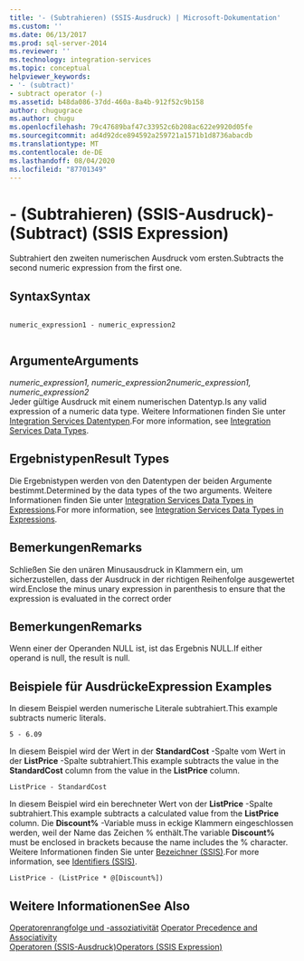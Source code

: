 ```yaml
---
title: '- (Subtrahieren) (SSIS-Ausdruck) | Microsoft-Dokumentation'
ms.custom: ''
ms.date: 06/13/2017
ms.prod: sql-server-2014
ms.reviewer: ''
ms.technology: integration-services
ms.topic: conceptual
helpviewer_keywords:
- '- (subtract)'
- subtract operator (-)
ms.assetid: b48da086-37dd-460a-8a4b-912f52c9b158
author: chugugrace
ms.author: chugu
ms.openlocfilehash: 79c47689baf47c33952c6b208ac622e9920d05fe
ms.sourcegitcommit: ad4d92dce894592a259721a1571b1d8736abacdb
ms.translationtype: MT
ms.contentlocale: de-DE
ms.lasthandoff: 08/04/2020
ms.locfileid: "87701349"
---
```

# <a name="--subtract-ssis-expression"></a><span data-ttu-id="3abe3-102">- (Subtrahieren) (SSIS-Ausdruck)</span><span class="sxs-lookup"><span data-stu-id="3abe3-102">- (Subtract) (SSIS Expression)</span></span>
  <span data-ttu-id="3abe3-103">Subtrahiert den zweiten numerischen Ausdruck vom ersten.</span><span class="sxs-lookup"><span data-stu-id="3abe3-103">Subtracts the second numeric expression from the first one.</span></span>  
  
## <a name="syntax"></a><span data-ttu-id="3abe3-104">Syntax</span><span class="sxs-lookup"><span data-stu-id="3abe3-104">Syntax</span></span>  
  
```  
  
numeric_expression1 - numeric_expression2  
  
```  
  
## <a name="arguments"></a><span data-ttu-id="3abe3-105">Argumente</span><span class="sxs-lookup"><span data-stu-id="3abe3-105">Arguments</span></span>  
 <span data-ttu-id="3abe3-106">*numeric_expression1, numeric_expression2*</span><span class="sxs-lookup"><span data-stu-id="3abe3-106">*numeric_expression1, numeric_expression2*</span></span>  
 <span data-ttu-id="3abe3-107">Jeder gültige Ausdruck mit einem numerischen Datentyp.</span><span class="sxs-lookup"><span data-stu-id="3abe3-107">Is any valid expression of a numeric data type.</span></span> <span data-ttu-id="3abe3-108">Weitere Informationen finden Sie unter [Integration Services Datentypen](../data-flow/integration-services-data-types.md).</span><span class="sxs-lookup"><span data-stu-id="3abe3-108">For more information, see [Integration Services Data Types](../data-flow/integration-services-data-types.md).</span></span>  
  
## <a name="result-types"></a><span data-ttu-id="3abe3-109">Ergebnistypen</span><span class="sxs-lookup"><span data-stu-id="3abe3-109">Result Types</span></span>  
 <span data-ttu-id="3abe3-110">Die Ergebnistypen werden von den Datentypen der beiden Argumente bestimmt.</span><span class="sxs-lookup"><span data-stu-id="3abe3-110">Determined by the data types of the two arguments.</span></span> <span data-ttu-id="3abe3-111">Weitere Informationen finden Sie unter [Integration Services Data Types in Expressions](integration-services-data-types-in-expressions.md).</span><span class="sxs-lookup"><span data-stu-id="3abe3-111">For more information, see [Integration Services Data Types in Expressions](integration-services-data-types-in-expressions.md).</span></span>  
  
## <a name="remarks"></a><span data-ttu-id="3abe3-112">Bemerkungen</span><span class="sxs-lookup"><span data-stu-id="3abe3-112">Remarks</span></span>  
 <span data-ttu-id="3abe3-113">Schließen Sie den unären Minusausdruck in Klammern ein, um sicherzustellen, dass der Ausdruck in der richtigen Reihenfolge ausgewertet wird.</span><span class="sxs-lookup"><span data-stu-id="3abe3-113">Enclose the minus unary expression in parenthesis to ensure that the expression is evaluated in the correct order</span></span>  
  
## <a name="remarks"></a><span data-ttu-id="3abe3-114">Bemerkungen</span><span class="sxs-lookup"><span data-stu-id="3abe3-114">Remarks</span></span>  
 <span data-ttu-id="3abe3-115">Wenn einer der Operanden NULL ist, ist das Ergebnis NULL.</span><span class="sxs-lookup"><span data-stu-id="3abe3-115">If either operand is null, the result is null.</span></span>  
  
## <a name="expression-examples"></a><span data-ttu-id="3abe3-116">Beispiele für Ausdrücke</span><span class="sxs-lookup"><span data-stu-id="3abe3-116">Expression Examples</span></span>  
 <span data-ttu-id="3abe3-117">In diesem Beispiel werden numerische Literale subtrahiert.</span><span class="sxs-lookup"><span data-stu-id="3abe3-117">This example subtracts numeric literals.</span></span>  
  
```  
5 - 6.09  
```  
  
 <span data-ttu-id="3abe3-118">In diesem Beispiel wird der Wert in der **StandardCost** -Spalte vom Wert in der **ListPrice** -Spalte subtrahiert.</span><span class="sxs-lookup"><span data-stu-id="3abe3-118">This example subtracts the value in the **StandardCost** column from the value in the **ListPrice** column.</span></span>  
  
```  
ListPrice - StandardCost  
```  
  
 <span data-ttu-id="3abe3-119">In diesem Beispiel wird ein berechneter Wert von der **ListPrice** -Spalte subtrahiert.</span><span class="sxs-lookup"><span data-stu-id="3abe3-119">This example subtracts a calculated value from the **ListPrice** column.</span></span> <span data-ttu-id="3abe3-120">Die **Discount%** -Variable muss in eckige Klammern eingeschlossen werden, weil der Name das Zeichen % enthält.</span><span class="sxs-lookup"><span data-stu-id="3abe3-120">The variable **Discount%** must be enclosed in brackets because the name includes the % character.</span></span> <span data-ttu-id="3abe3-121">Weitere Informationen finden Sie unter [Bezeichner &#40;SSIS&#41;](identifiers-ssis.md).</span><span class="sxs-lookup"><span data-stu-id="3abe3-121">For more information, see [Identifiers &#40;SSIS&#41;](identifiers-ssis.md).</span></span>  
  
```  
ListPrice - (ListPrice * @[Discount%])  
```  
  
## <a name="see-also"></a><span data-ttu-id="3abe3-122">Weitere Informationen</span><span class="sxs-lookup"><span data-stu-id="3abe3-122">See Also</span></span>  
 <span data-ttu-id="3abe3-123">[Operatorenrangfolge und -assoziativität](operator-precedence-and-associativity.md) </span><span class="sxs-lookup"><span data-stu-id="3abe3-123">[Operator Precedence and Associativity](operator-precedence-and-associativity.md) </span></span>  
 [<span data-ttu-id="3abe3-124">Operatoren &#40;SSIS-Ausdruck&#41;</span><span class="sxs-lookup"><span data-stu-id="3abe3-124">Operators &#40;SSIS Expression&#41;</span></span>](operators-ssis-expression.md)  
  
  

